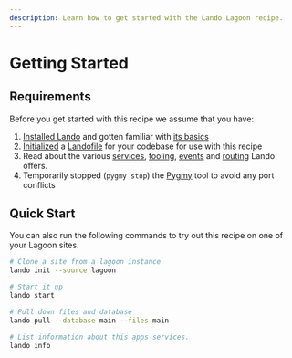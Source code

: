 ```yaml
---
description: Learn how to get started with the Lando Lagoon recipe.
---
```


# Getting Started

## Requirements

Before you get started with this recipe we assume that you have:

1. [Installed Lando](https://docs.lando.dev/getting-started/installation.html) and gotten familiar with [its basics](https://docs.lando.dev/getting-started/)
2. [Initialized](https://docs.lando.dev/cli/init.html) a [Landofile](https://docs.lando.dev/core/v3/) for your codebase for use with this recipe
3. Read about the various [services](https://docs.lando.dev/core/v3/lando-service.html), [tooling](https://docs.lando.dev/core/v3/tooling.html), [events](https://docs.lando.dev/core/v3/events.html) and [routing](https://docs.lando.dev/core/v3/proxy.html) Lando offers.
4. Temporarily stopped (`pygmy stop`) the [Pygmy](https://pygmy.readthedocs.io/en/master/) tool to avoid any port conflicts

## Quick Start

You can also run the following commands to try out this recipe on one of your Lagoon sites.

```bash
# Clone a site from a lagoon instance
lando init --source lagoon

# Start it up
lando start

# Pull down files and database
lando pull --database main --files main

# List information about this apps services.
lando info
```

